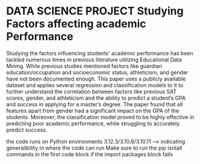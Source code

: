 # DATA SCIENCE PROJECT Studying Factors affecting academic Performance 

Studying the factors influencing students’ academic performance has been tackled numerous times in previous literature utilizing Educational Data Mining. While previous studies mentioned factors like guardian education/occupation and socioeconomic status, athleticism, and gender have not been documented enough. This paper uses a publicly available dataset and applies several regression and classification models to it to further understand the correlation between factors like previous SAT scores, gender, and athleticism and the ability to predict a student’s GPA and success in applying for a master’s degree. The paper found that all features apart from gender had a significant impact on the GPA of the students. Moreover, the classification model proved to be highly effective in predicting poor academic performance, while struggling to accurately predict success.

the code runs on Python environments 3.12.3/3.10.6/3.10.11 --> indicating generalibility in where the code can run
Make sure to run the pip isntall commands in the first code block if the import packages block fails
